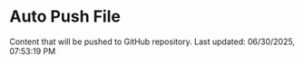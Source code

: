 # Auto Push File

Content that will be pushed to GitHub repository.
Last updated: 06/30/2025, 07:53:19 PM